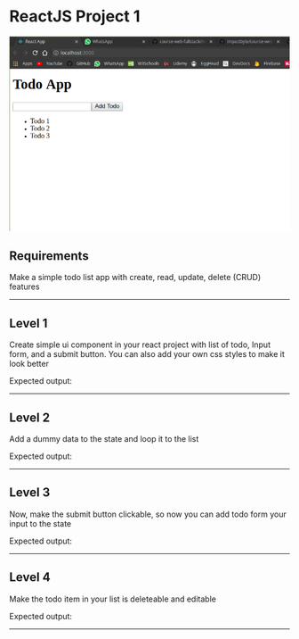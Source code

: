 # ReactJS Project 1

![alt text](./images/layout-project.png)

## Requirements

Make a simple todo list app with create, read, update, delete (CRUD) features

---

## Level 1

Create simple ui component in your react project with list of todo, Input form, and a submit button. You can also add your own css styles to make it look better

Expected output:

---

## Level 2

Add a dummy data to the state and loop it to the list

Expected output:

---

## Level 3

Now, make the submit button clickable, so now you can add todo form your input to the state

Expected output:

---

## Level 4

Make the todo item in your list is deleteable and editable

Expected output:

---